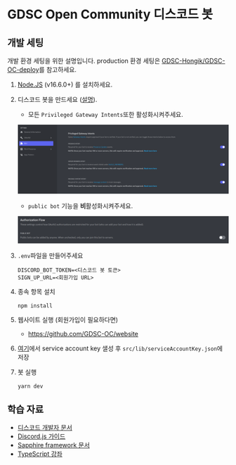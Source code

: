 # GDSC Open Community 디스코드 봇

## 개발 세팅

개발 환경 세팅을 위한 설명입니다. production 환경 세팅은
[GDSC-Hongik/GDSC-OC-deploy](https://github.com/GDSC-Hongik/GDSC-OC-deploy)를 참고하세요.

1. [Node.JS](https://nodejs.org) (v16.6.0+) 를 설치하세요.

2. 디스코드 봇을 만드세요
   ([설명](https://discordjs.guide/preparations/setting-up-a-bot-application.html)).

   - 모든 `Privileged Gateway Intents`또한 활성화시켜주세요.

   ![gateway intents](/.github/img/privileged-gateway-intents.png)

   - `public bot` 기능을 **비**활성화시켜주세요.

   ![gateway intents](/.github/img/public-bot.png)

3. `.env`파일을 만들어주세요

   ```dosini
   DISCORD_BOT_TOKEN=<디스코드 봇 토큰>
   SIGN_UP_URL=<회원가입 URL>
   ```

4. 종속 항목 설치

   ```
   npm install
   ```

5. 웹사이트 실행 (회원가입이 필요하다면)

   - https://github.com/GDSC-OC/website

6. [여기](https://console.firebase.google.com/u/0/project/gdsc-oc-beta/settings/serviceaccounts/adminsdk)에서 service account key 샐성 후 `src/lib/serviceAccountKey.json`에 저장

7. 봇 실행

   ```
   yarn dev
   ```

## 학습 자료

- [디스코드 개발자 문서](https://discord.com/developers/docs)
- [Discord.js 가이드](https://discordjs.guide)
- [Sapphire framework 문서](https://sapphirejs.dev/docs/General/Welcome)
- [TypeScript 강좌](https://www.typescripttutorial.net)
